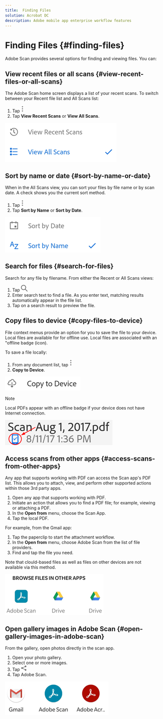 ```yaml
---
title:  Finding Files
solution: Acrobat DC
description: Adobe mobile app enterprise workflow features
---
```


# Finding Files {#finding-files}

Adobe Scan provides several options for finding and viewing files. You can: 


## View recent files or all scans {#view-recent-files-or-all-scans}

The Adobe Scan home screen displays a list of your recent scans. To switch between your Recent file list and All Scans list: 

1. Tap ![image](./images/overflowicon.png)
1. Tap **View Recent Scans** or **View All Scans**. 

![image](./images/filelists.png)

## Sort by name or date {#sort-by-name-or-date}

When in the All Scans view, you can sort your files by file name or by scan date. A check shows you the current sort method. 

1. Tap ![image](./images/overflowicon.png)
1. Tap **Sort by Name** or **Sort by Date**. 

![image](./images/sort.png)

## Search for files {#search-for-files}

Search for any file by filename. From either the Recent or All Scans views: 

1. Tap ![image](./images/searchicon.png) 
1. Enter search text to find a file. As you enter text, matching results automatically appear in the file list.
1. Tap on a search result to preview the file.

## Copy files to device {#copy-files-to-device}

File context menus provide an option for you to save the file to your device. Local files are available for  for offline use. Local files are associated with an "offline badge (icon). 

To save a file locally: 

1. From any document list, tap ![image](./images/overflowicon.png)
1. **Copy to Device**. 

![image](./images/offlinetoggle.png)

   >[!NOTE]
   >
   > Local PDFs appear with an offline badge if your device does not have Internet connection. 

![image](./images/offlinebadge.png)

## Access scans from other apps {#access-scans-from-other-apps}

Any app that supports working with PDF  can access the Scan app's PDF list. This allows you to attach, view, and perform other supported actions within those 3rd party apps. 

1. Open any app that supports working with PDF.
1. Initiate an action that allows you to find a PDF file; for example, viewing or attaching a PDF.
1. In the **Open from** menu, choose the Scan App. 
1. Tap the local PDF.

For example, from the Gmail app: 

1. Tap the paperclip to start the attachment workflow. 
1. In the **Open from** menu, choose Adobe Scan from the list of file providers.  
1. Find and tap the file you need. 

Note that clould-based files as well as files on other devices are not available via this method. 

![image](./images/openfrom.png)

## Open gallery images in Adobe Scan {#open-gallery-images-in-adobe-scan}

From the gallery, open photos directly in the scan app. 

1. Open your photo gallery. 
1. Select one or more images. 
1. Tap ![image](./images/shareicon.png)
1. Tap Adobe Scan. 

![image](./images/sharefromgallery.png)

